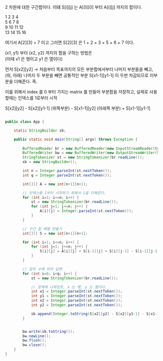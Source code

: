 

2 차원에 대한 구간합이다.
이떄 S[i][j] 는 A[0][0] 부터 A[i][j] 까지의 합이다.

1  2  3  4 <br>
5  6  7  8 <br>
9  10 11 12 <br>
13 14 15 16 <br>

여기서 A[2][3] = 7 이고 그러면 S[2][3] 은 1 + 2 + 3 + 5 + 6 + 7 이다.


(x1, y1) 부터 (x2, y2) 까지의 합을 구하는 방법은 <br>
(이때 x1 은 행이고 y1 은 열이다) <br>


먼저 S[x2][y2] -> 처음부터 목표까지의 모든 부분합에서부터 나머지 부분들을 빼고, (위, 아래)
나머지 두 부분을 빼면 공통적인 부분 S[x1-1][y1-1] 이 두번 차감되므로 이부분을 더해준다. 즉.

이를 위해서 index 를 0 부터 가지는 matrix 를 만들어 부분합을 저장하고, 실제로 사용할때는
인덱스를 1로부터 시작

S[x2][y2] - S[x2][y1-1] (위쪽부분) - S[x1-1][y2] (아래쪽 부분) + S[x1-1][y1-1]



``` java

public class App {

    static StringBuilder sb;

    public static void main(String[] args) throws Exception {
        
        BufferedReader br = new BufferedReader(new InputStreamReader(System.in));
        BufferedWriter bw = new BufferedWriter(new OutputStreamWriter(System.out));
        StringTokenizer st = new StringTokenizer(br.readLine());
        sb = new StringBuilder();

        int n = Integer.parseInt(st.nextToken());
        int q = Integer.parseInt(st.nextToken());

        int[][] A = new int[n+1][n+1];

        // 인덱스를 1부터 시작하기 위해서 1을 더해준다.
        for (int i=1; i<=n; i++) {
            st = new StringTokenizer(br.readLine());
            for (int j=1; j<=n; j++) {
                A[i][j] = Integer.parseInt(st.nextToken());
            }
        }

        // 구간 합 배열 만들기
        int[][] S = new int[n+1][n+1];

        for (int i=1; i<=n; i++) {
            for (int j=1; j<=n; j++) {
                S[i][j] = A[i][j] + S[i-1][j] + S[i][j-1] - S[i-1][j-1];
            }
        }

        // 질의 수에 따라 답변
        for (int i=0; i<q; i++) {
            st = new StringTokenizer(br.readLine());

            // 문제에 나와있듯, x 는 행, y 는 열이다.
            int x1 = Integer.parseInt(st.nextToken());
            int y1 = Integer.parseInt(st.nextToken());
            int x2 = Integer.parseInt(st.nextToken());
            int y2 = Integer.parseInt(st.nextToken());

            sb.append(Integer.toString(S[x2][y2] - S[x2][y1-1] - S[x1-1][y2] + S[x1-1][y1-1])).append("\n");
        }


        bw.write(sb.toString());
        bw.newLine();
        bw.flush();
        bw.close();
    }
}

```



